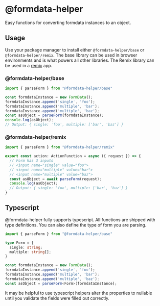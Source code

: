 # @formdata-helper

Easy functions for converting formdata instances to an object.

## Usage
Use your package manager to install either `@formdata-helper/base` or `@formdata-helper/remix`. The base library can be used in browser environments and is what powers all other libraries. The Remix library can be used in a [remix](https://remix.run) app.

### @formdata-helper/base

```javascript
import { parseForm } from "@formdata-helper/base"

const formdataInstance = new FormData();
formdataInstance.append('single', 'foo');
formdataInstance.append('multiple', 'bar');
formdataInstance.append('multiple', 'baz');
const asObject = parseForm(formdataInstance);
console.log(asObject);
// Output: { single: 'foo', multiple: ['bar', 'baz'] }
```

### @formdata-helper/remix

```typescript
import { parseForm } from "@formdata-helper/remix"

export const action: ActionFunction = async ({ request }) => {
  // Form has 3 inputs
  // <input name="single" value="foo">
  // <input name="multiple" value="bar">
  // <input name="multiple" value="baz">
  const asObject = await parseForm(request);
  console.log(asObject);
  // Output: { single: 'foo', multiple: ['bar', 'baz'] }
}
```

## Typescript
@formdata-helper fully supports typescript. All functions are shipped with type definitions. You can also define the type of form you are parsing.

```typescript
import { parseForm } from "@formdata-helper/base"

type Form = {
  single: string;
  multiple: string[];
}

const formdataInstance = new FormData();
formdataInstance.append('single', 'foo');
formdataInstance.append('multiple', 'bar');
formdataInstance.append('multiple', 'baz');
const asObject = parseForm<Form>(formdataInstance);
```
It may be helpful to use typescript helpers alter the properties to nullable until you validate the fields were filled out correctly.
